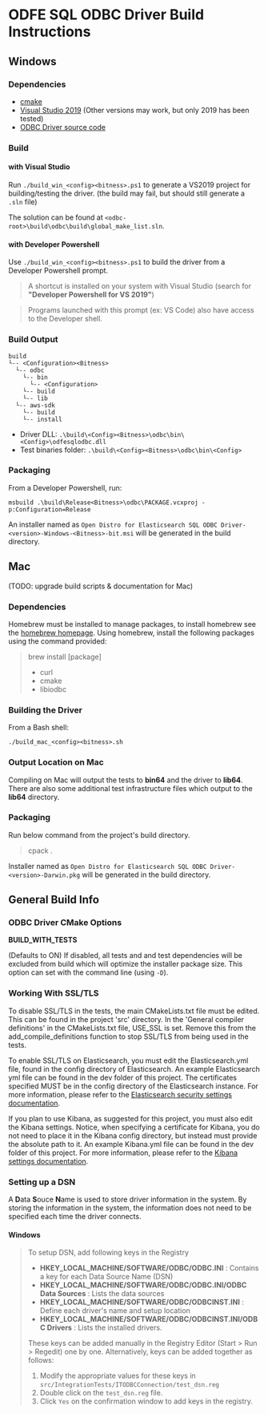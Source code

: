 # ODFE SQL ODBC Driver Build Instructions

## Windows

### Dependencies

* [cmake](https://cmake.org/install/)
* [Visual Studio 2019](https://visualstudio.microsoft.com/vs/) (Other versions may work, but only 2019 has been tested)
* [ODBC Driver source code](https://github.com/opendistro-for-elasticsearch/sql/tree/master/sql-odbc)

### Build

#### with Visual Studio

Run `./build_win_<config><bitness>.ps1` to generate a VS2019 project for building/testing the driver. (the build may fail, but should still generate a `.sln` file)

The solution can be found at `<odbc-root>\build\odbc\build\global_make_list.sln`.

#### with Developer Powershell

Use `./build_win_<config><bitness>.ps1` to build the driver from a Developer Powershell prompt.

> A shortcut is installed on your system with Visual Studio (search for **"Developer Powershell for VS 2019"**)

> Programs launched with this prompt (ex: VS Code) also have access to the Developer shell.

### Build Output

```
build
└-- <Configuration><Bitness>
  └-- odbc
    └-- bin
      └-- <Configuration>
    └-- build
    └-- lib
  └-- aws-sdk
    └-- build
    └-- install
```

* Driver DLL: `.\build\<Config><Bitness>\odbc\bin\<Config>\odfesqlodbc.dll`
* Test binaries folder: `.\build\<Config><Bitness>\odbc\bin\<Config>`

### Packaging

From a Developer Powershell, run:
```
msbuild .\build\Release<Bitness>\odbc\PACKAGE.vcxproj -p:Configuration=Release
```

An installer named as `Open Distro for Elasticsearch SQL ODBC Driver-<version>-Windows-<Bitness>-bit.msi` will be generated in the build directory.


## Mac
(TODO: upgrade build scripts & documentation for Mac)

### Dependencies

Homebrew must be installed to manage packages, to install homebrew see the [homebrew homepage](https://brew.sh/).
Using homebrew, install the following packages using the command provided:
>brew install [package]
>
>* curl
>* cmake
>* libiodbc

### Building the Driver

From a Bash shell:

`./build_mac_<config><bitness>.sh`

### Output Location on Mac

Compiling on Mac will output the tests to **bin64** and the driver to **lib64**. There are also some additional test infrastructure files which output to the **lib64** directory.

### Packaging

Run below command from the project's build directory.
>cpack .

Installer named as `Open Distro for Elasticsearch SQL ODBC Driver-<version>-Darwin.pkg` will be generated in the build directory.

## General Build Info

### ODBC Driver CMake Options

**BUILD_WITH_TESTS**

(Defaults to ON) If disabled, all tests and and test dependencies will be excluded from build which will optimize the installer package size. This option can set with the command line (using `-D`).

### Working With SSL/TLS

To disable SSL/TLS in the tests, the main CMakeLists.txt file must be edited. This can be found in the project 'src' directory. In the 'General compiler definitions' in the CMakeLists.txt file, USE_SSL is set. Remove this from the add_compile_definitions function to stop SSL/TLS from being used in the tests.

To enable SSL/TLS on Elasticsearch, you must edit the Elasticsearch.yml file, found in the config directory of Elasticsearch. An example Elasticsearch yml file can be found in the dev folder of this project. The certificates specified MUST be in the config directory of the Elasticsearch instance. For more information, please refer to the [Elasticsearch security settings documentation](https://www.elastic.co/guide/en/elasticsearch/reference/current/security-settings.html).

If you plan to use Kibana, as suggested for this project, you must also edit the Kibana settings. Notice, when specifying a certificate for Kibana, you do not need to place it in the Kibana config directory, but instead must provide the absolute path to it. An example Kibana.yml file can be found in the dev folder of this project. For more information, please refer to the [Kibana settings documentation](https://www.elastic.co/guide/en/kibana/current/settings.html).

### Setting up a DSN

A **D**ata **S**ouce **N**ame is used to store driver information in the system. By storing the information in the system, the information does not need to be specified each time the driver connects.

#### Windows

> To setup DSN, add following keys in the Registry
>
   >* **HKEY_LOCAL_MACHINE/SOFTWARE/ODBC/ODBC.INI** : Contains a key for each Data Source Name (DSN)
   >* **HKEY_LOCAL_MACHINE/SOFTWARE/ODBC/ODBC.INI/ODBC Data Sources** : Lists the data sources
   >* **HKEY_LOCAL_MACHINE/SOFTWARE/ODBC/ODBCINST.INI** :  Define each driver's name and setup location
   >* **HKEY_LOCAL_MACHINE/SOFTWARE/ODBC/ODBCINST.INI/ODBC Drivers** : Lists the installed drivers.
>
>These keys can be added manually in the Registry Editor (Start > Run > Regedit) one by one. Alternatively, keys can be added together as follows:
>
>1. Modify the appropriate values for these keys in `src/IntegrationTests/ITODBCConnection/test_dsn.reg`
>2. Double click on the `test_dsn.reg` file.
>3. Click `Yes` on the confirmation window to add keys in the registry.
